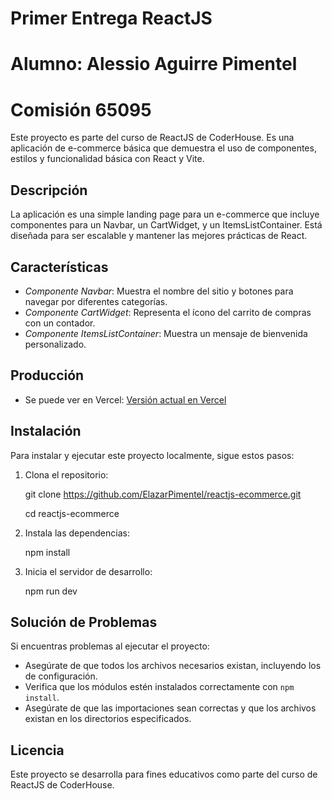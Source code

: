 # Primer Entrega ReactJS
# Alumno: Alessio Aguirre Pimentel
# Comisión 65095

Este proyecto es parte del curso de ReactJS de CoderHouse. Es una aplicación de e-commerce básica que demuestra el uso de componentes, estilos y funcionalidad básica con React y Vite.

## Descripción

La aplicación es una simple landing page para un e-commerce que incluye componentes para un Navbar, un CartWidget, y un ItemsListContainer. Está diseñada para ser escalable y mantener las mejores prácticas de React.

## Características

- *Componente Navbar*: Muestra el nombre del sitio y botones para navegar por diferentes categorías.
- *Componente CartWidget*: Representa el ícono del carrito de compras con un contador.
- *Componente ItemsListContainer*: Muestra un mensaje de bienvenida personalizado.

## Producción

- Se puede ver en Vercel: [Versión actual en Vercel](https://primer-entrega-reactjs-lvrbinxcd-elazar-pimentels-projects.vercel.app/)

## Instalación

Para instalar y ejecutar este proyecto localmente, sigue estos pasos:

1. Clona el repositorio:

   git clone https://github.com/ElazarPimentel/reactjs-ecommerce.git

   cd reactjs-ecommerce

2. Instala las dependencias:

   npm install

3. Inicia el servidor de desarrollo:

   npm run dev

## Solución de Problemas

Si encuentras problemas al ejecutar el proyecto:
- Asegúrate de que todos los archivos necesarios existan, incluyendo los de configuración.
- Verifica que los módulos estén instalados correctamente con `npm install`.
- Asegúrate de que las importaciones sean correctas y que los archivos existan en los directorios especificados.

## Licencia

Este proyecto se desarrolla para fines educativos como parte del curso de ReactJS de CoderHouse.

